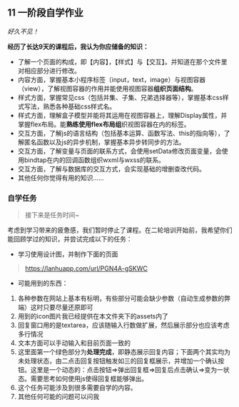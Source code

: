 ## 11 一阶段自学作业

*好久不见！*

**经历了长达9天的课程后，我认为你应储备的知识：**

- 了解一个页面的构成，即【内容】，【样式】与【交互】。并知道在那个文件里对相应部分进行修改。
- 内容方面，掌握基本小程序标签（input，text，image）与视图容器（view），了解视图容器的作用并能使用视图容器**组织页面结构**。
- 样式方面，掌握常见css（包括并集、子集、兄弟选择器等），掌握基本css样式写法，熟悉各种基础css样式名。
- 样式方面，理解盒子模型并能将其运用在视图容器上，理解Display属性，并掌握flex布局。能**熟练使用flex布局组**织视图容器在内的标签。
- 交互方面，了解js的语言结构（包括基本运算、函数写法、this的指向等），了解匿名函数以及js的异步机制，掌握基本异步转同步的方法。
- 交互方面，了解变量与页面的联系方式，会使用setData修改页面变量，会使用bindtap在内的回调函数组织wxml与wxss的联系。
- 交互方面，了解与数据库的交互方式，会实现基础的增删查改代码。
- 其他任何你觉得有用的知识......

### 自学任务

>接下来是任务时间~

考虑到学习带来的疲惫感，我们暂时停止了课程。在二轮培训开始前，我希望你们能回顾学过的知识，并尝试完成以下的任务：

- 学习使用设计图，并制作下面的页面

> https://lanhuapp.com/url/PGN4A-gSKWC

- 可能用到的东西：

1. 各种参数在网站上基本有标明，有些部分可能会缺少参数（自动生成参数的弊端）这时只要尽量还原即可
2. 用到的icon图片我已经提供在本文件夹下的assets内了
3. 回复窗口用的是textarea，应该随输入行数做扩展，然后展示部分也应该考虑多行情况
4. 文本方面可以手动输入和目前页面一致的
5. 这里面第一个绿色部分为**处理完成**，即静态展示回复内容；下面两个其实均为未处理状态，由二点击回复按钮触发如三的回复框展示，并增加一个确认按钮。这里是一个动态的：点击按钮=>弹出回复框=>回复后点击确认=>变为一状态。需要思考如何使用js使得回复框能够弹出。
6. 这个任务可能涉及到很多需要自学的内容。
7. 其他任何可能的问题可以问我

